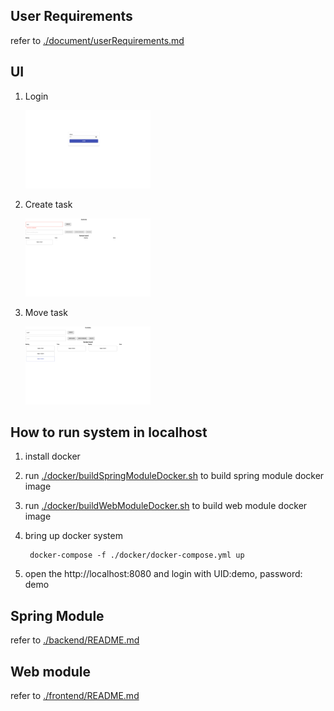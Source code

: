 ## User Requirements

refer to [./document/userRequirements.md](./document/userRequirements.md)

## UI
1. Login

    <img src="documents/login.png" width="200">
    
2. Create task

    <img src="documents/create.png" width="200">
    
3. Move task

    <img src="documents/move.png" width="200">

## How to run system in localhost
1. install docker 
2. run [./docker/buildSpringModuleDocker.sh](./docker/buildSpringModuleDocker.sh) to build spring module docker image
3. run [./docker/buildWebModuleDocker.sh](./docker/buildWebModuleDocker.sh) to build web module docker image
4. bring up docker system 
    
        docker-compose -f ./docker/docker-compose.yml up
5. open the http://localhost:8080 and login with UID:demo, password: demo    
    
## Spring Module

refer to [./backend/README.md](./backend/README.md)


## Web module

refer to [./frontend/README.md](./frontend/README.md)



